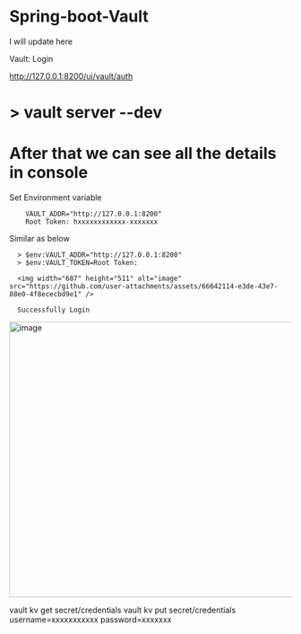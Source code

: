 # Spring-boot-Vault

I will update here 

Vault: Login

http://127.0.0.1:8200/ui/vault/auth

# > vault server --dev
# After that we can see all the details in console
Set Environment variable

        VAULT_ADDR="http://127.0.0.1:8200"    
        Root Token: hxxxxxxxxxxxx-xxxxxxx

Similar as below

      > $env:VAULT_ADDR="http://127.0.0.1:8200"
      > $env:VAULT_TOKEN=Root Token:

      <img width="687" height="511" alt="image" src="https://github.com/user-attachments/assets/66642114-e3de-43e7-88e0-4f8ececbd9e1" />

      Successfully Login 
<img width="1216" height="491" alt="image" src="https://github.com/user-attachments/assets/ad500029-c6ce-4997-8c00-d9c5c58f1de3" />

vault kv get secret/credentials
 vault kv put secret/credentials username=xxxxxxxxxxx password=xxxxxxx
